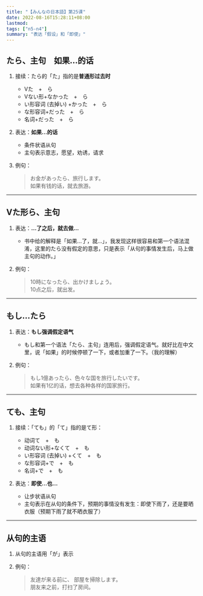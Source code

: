 ```yaml
---
title: "【みんなの日本語】第25课"
date: 2022-08-16T15:28:11+08:00
lastmod: 
tags: ["n5-n4"]
summary: "表达「假设」和「即使」"
---
```


## たら、主句　如果…的话
1. 接续：たら的「た」指的是**普通形过去时**
    - Vた　+　ら
    - Vない形+なかった　+　ら
    - い形容词 (去掉い) +かった　+　ら
    - な形容词+だった　+　ら
    - 名词+だった　+　ら

2. 表达：**如果...的话**
    - 条件状语从句
    - 主句表示意志，愿望，劝诱，请求

3. 例句：
    > お金があったら、旅行します。  
    如果有钱的话，就去旅游。

---
## Vた形ら、主句
1. 表达：**...了之后，就去做...**
    - 书中给的解释是「如果...了，就...」，我发现这样很容易和第一个语法混淆，这里的たら没有假定的意思，只是表示「从句的事情发生后，马上做主句的动作。」

2. 例句：
    > 10時になったら、出かけましょう。  
    10点之后，就出发。

---
## もし...たら
1. 表达：**もし强调假定语气**
    - もし和第一个语法「たら、主句」连用后，强调假定语气。就好比在中文里，说「如果」的时候停顿了一下，或者加重了一下。（我的理解）

2. 例句：
    > もし1億あったら、色々な国を旅行したいです。  
    如果有1亿的话，想去各种各样的国家旅行。

---
## ても、主句
1. 接续：「ても」的「て」指的是て形：
    - 动词て　+　も
    - 动词ない形+なくて　+　も
    - い形容词 (去掉い) +くて　+　も
    - な形容词+で　+　も
    - 名词+で　+　も

2. 表达：**即使...也...**
    - 让步状语从句
    - 主句表示在从句的条件下，预期的事情没有发生：即使下雨了，还是要晒衣服（预期下雨了就不晒衣服了）

---
## 从句的主语
1. 从句的主语用「が」表示

2. 例句：
    > 友達が来る前に、 部屋を掃除します。  
    朋友来之前，打扫了房间。